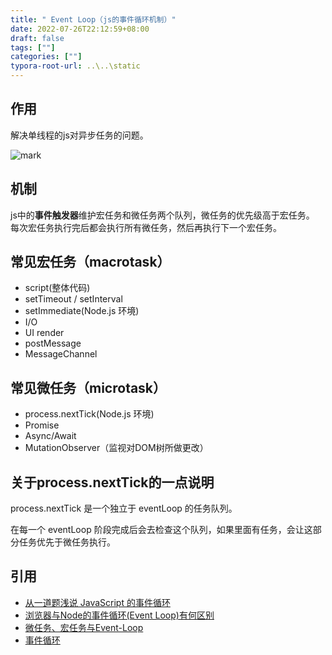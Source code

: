```yaml
---
title: " Event Loop（js的事件循环机制）"
date: 2022-07-26T22:12:59+08:00
draft: false
tags: [""]
categories: [""]
typora-root-url: ..\..\static
---
```


## 作用

解决单线程的js对异步任务的问题。

![mark](https://cdn.jsdelivr.net/gh/lxw15337674/PicGo_image/68747470733a2f2f692e6c6f6c692e6e65742f323031392f30322f30382f356335643661353238626461662e6a7067)

## 机制

js中的**事件触发器**维护宏任务和微任务两个队列，微任务的优先级高于宏任务。
每次宏任务执行完后都会执行所有微任务，然后再执行下一个宏任务。



## 常见宏任务（macrotask）

- script(整体代码)
- setTimeout / setInterval
- setImmediate(Node.js 环境)
- I/O
- UI render
- postMessage
- MessageChannel

## 常见微任务（microtask）

- process.nextTick(Node.js 环境)
- Promise
- Async/Await
- MutationObserver（监视对DOM树所做更改）

## 关于process.nextTick的一点说明

process.nextTick 是一个独立于 eventLoop 的任务队列。

在每一个 eventLoop 阶段完成后会去检查这个队列，如果里面有任务，会让这部分任务优先于微任务执行。



## 引用

- [从一道题浅说 JavaScript 的事件循环](
  https://github.com/Advanced-Frontend/Daily-Interview-Question/issues/7 )
- [浏览器与Node的事件循环(Event Loop)有何区别](https://github.com/ljianshu/Blog/issues/54)
- [微任务、宏任务与Event-Loop](https://juejin.im/post/6844903657264136200)
- [事件循环](http://182.92.151.65/docs/%E6%B5%8F%E8%A7%88%E5%99%A8/%E4%BA%8B%E4%BB%B6%E5%BE%AA%E7%8E%AF)

